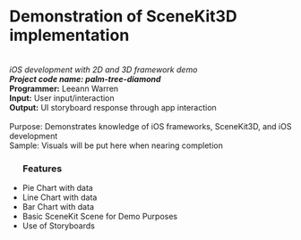 # Demonstration of SceneKit3D implementation
<br><i>iOS development with 2D and 3D framework demo</i>
<br><b><i>Project code name: palm-tree-diamond</b></i>
<br><b>Programmer:</b> Leeann Warren
<br><b>Input:</b> User input/interaction
<br><b>Output:</b> UI storyboard response through app interaction</br>
<br></b>Purpose:</b> Demonstrates knowledge of iOS frameworks, SceneKit3D, and iOS development
<br>Sample: Visuals will be put here when nearing completion
<br>
<ul><h3 align="left">Features</h3>
<li>Pie Chart with data</li>
<li>Line Chart with data</li>
<li>Bar Chart with data</li>
<li>Basic SceneKit Scene for Demo Purposes</li>
<li>Use of Storyboards</li>
</ul>
